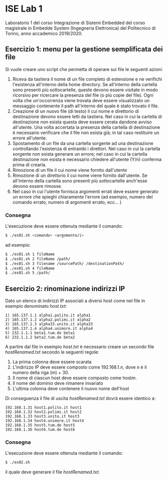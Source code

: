 # ISE Lab 1
Laboratorio 1 del corso Integrazione di Sistemi Embedded del corso magistrale in Embedde System (Ingegneria Elettronica) del Politecnico di Torino, anno accademico 2019/2020.<br/>

## Esercizio 1: menu per la gestione semplificata dei file
Si vuole creare uno script che permetta di operare sui file le seguenti azioni:
1. Riceva da tastiera il nome di un file completo di estensione e ne verifichi l'esistenza all'interno della home directory. Se all'interno della cartella sono presenti più sottocartelle, queste devono essere visitate in modo ricorsivo per ricercare la presenza del file (o più copie del file). Ogni volta che un'occorrenza viene trovata deve essere visualizzato un messaggio contenente il path all'interno del quale è stato trovato il file.
2. Creazione di un nuovo file (di testo) il cui nome e direttorio di destinazione devono essere letti da tastiera. Nel caso in cui la cartella di destinazione non esista questa deve essere cerata dandone avviso all'utente. Una volta accertata la presenza della cartella di destinazione è necessario verificare che il file non esista già; in tal caso restituire un errore all'utente.
3. Spostamento di un file da una cartella sorgente ad una destinazione controllando l'esistenza di entrambi i direttori. Nel caso in cui la cartella sorgente non esista generare un errore; nel caso in cui la cartella destinazione non esista è necessario chiedere all'utente (Y/n) conferma prima di crearla.
4. Rimozione di un file il cui nome viene fornito dall'utente
5. Rimozione di un direttorio il cui nome viene fornito dall'utente. Se all'interno della cartella sono presenti più sottocartelle anch'esse devono essere rimosse.
6. Nel caso in cui l'utente fornisca argomenti errati deve essere generato un errore che spieghi chiaramente l'errore (ad esempio, numero del comando errato, numero di argomenti errato, ecc... )

### Consegna
L'esecuzione deve essere ottenuta mediante il comando:
```bash
$ ./es01.sh <comando> <argomento/i>
```
ad esempio:
```bash
$ ./es01.sh 1 fileName
$ ./es01.sh 2 fileName /path/
$ ./es01.sh 3 filename /sourcePath/ /destinationPath/
$ ./es01.sh 4 fileName
$ ./es01.sh 5 /path/
```

## Esercizio 2: rinominazione indirizzi IP
Dato un elenco di indirizzi IP associati a diversi host come nel file in esempio
denominato *host.txt*:
```
1) 165.137.1.1 alpha1.polito.it alpha1
2) 165.137.1.2 alpha2.polimi.it alpha2
3) 165.137.1.3 alpha33.unito.it alpha33
4) 165.137.1.4 alpha4.unimore.it alpha4
5) 232.1.1.1 beta1.tum.de beta1
6) 232.1.1.2 beta2.tum.de beta2
```

A partire dal file in esempio *host.txt* è necessario creare un secondo file
*hostRenamed.txt* secondo le seguenti regole:
1. La prima colonna deve essere scarata
2. L'indirizzo IP deve essere composto come 192.168.1.*n*, dove n è il numero della riga (*m*) + 30.
3. Il nome di ciascun host deve essere composto come host*m*.
4. Il nome del dominio deve rimanere invariato
5. L'ultima colonna deve contenere il nuovo nome dell'host

Di conseguenza il file di uscita *hostRenamed.txt* dovrà essere identico a:
```
192.168.1.31 host1.polito.it host1
192.168.1.32 host2.polimi.it host2
192.168.1.33 host3.unito.it host3
192.168.1.34 host4.unimore.it host4
192.168.1.35 host5.tum.de host5
192.168.1.36 host6.tum.de host6
```

### Consegna
L'esecuzione deve essere ottenuta mediante il comando:
```bash
$ ./es02.sh
```
il quale deve generare il file *hostRenamed.txt*.
